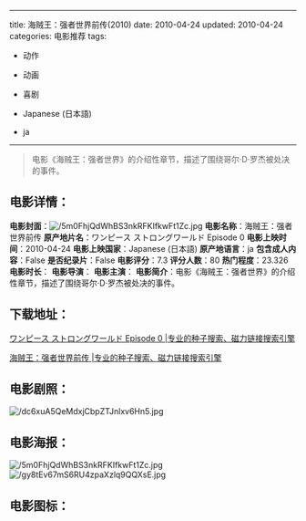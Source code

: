 
---
title: 海贼王：强者世界前传(2010)
date: 2010-04-24
updated: 2010-04-24
categories: 电影推荐
tags:
- 动作
- 动画
- 喜剧

- Japanese (日本語)
- ja
---


> 电影《海贼王：强者世界》的介绍性章节，描述了围绕哥尔·D·罗杰被处决的事件。

## **电影详情**：

**电影封面**：<img src="https://image.tmdb.org/t/p/w200/5m0FhjQdWhBS3nkRFKIfkwFt1Zc.jpg" alt="/5m0FhjQdWhBS3nkRFKIfkwFt1Zc.jpg" title="/5m0FhjQdWhBS3nkRFKIfkwFt1Zc.jpg">
**电影名称**：海贼王：强者世界前传
**原产地片名**：ワンピース ストロングワールド Episode 0
**电影上映时间**：2010-04-24
**电影上映国家**：Japanese (日本語)
**原产地语言**：ja
**包含成人内容**：False
**是否纪录片**：False
**电影评分**：7.3
**评分人数**：80
**热门程度**：23.326
**电影时长**：
**电影导演**：
**电影主演**：
**电影简介**：电影《海贼王：强者世界》的介绍性章节，描述了围绕哥尔·D·罗杰被处决的事件。

## **下载地址**：
[ワンピース ストロングワールド Episode 0 |专业的种子搜索、磁力链接搜索引擎](https://movie.amd794.com:2083/?search=%E3%83%AF%E3%83%B3%E3%83%94%E3%83%BC%E3%82%B9%20%E3%82%B9%E3%83%88%E3%83%AD%E3%83%B3%E3%82%B0%E3%83%AF%E3%83%BC%E3%83%AB%E3%83%89%20Episode%200&ordering=&mode=match_phrase&page_size=10&page=1)

[海贼王：强者世界前传 |专业的种子搜索、磁力链接搜索引擎](https://movie.amd794.com:2083/?search=%E6%B5%B7%E8%B4%BC%E7%8E%8B%EF%BC%9A%E5%BC%BA%E8%80%85%E4%B8%96%E7%95%8C%E5%89%8D%E4%BC%A0&ordering=&mode=match_phrase&page_size=10&page=1)
 

## **电影剧照**：
<img src="https://image.tmdb.org/t/p/original/dc6xuA5QeMdxjCbpZTJnlxv6Hn5.jpg" alt="/dc6xuA5QeMdxjCbpZTJnlxv6Hn5.jpg" title="/dc6xuA5QeMdxjCbpZTJnlxv6Hn5.jpg">

## **电影海报**：
<img src="https://image.tmdb.org/t/p/original/5m0FhjQdWhBS3nkRFKIfkwFt1Zc.jpg" alt="/5m0FhjQdWhBS3nkRFKIfkwFt1Zc.jpg" title="/5m0FhjQdWhBS3nkRFKIfkwFt1Zc.jpg"><img src="https://image.tmdb.org/t/p/original/gy8tEv67mS6RU4zpaXzlq9QQXsE.jpg" alt="/gy8tEv67mS6RU4zpaXzlq9QQXsE.jpg" title="/gy8tEv67mS6RU4zpaXzlq9QQXsE.jpg">

## **电影图标**：

